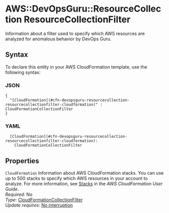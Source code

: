 # AWS::DevOpsGuru::ResourceCollection ResourceCollectionFilter<a name="aws-properties-devopsguru-resourcecollection-resourcecollectionfilter"></a>

 Information about a filter used to specify which AWS resources are analyzed for anomalous behavior by DevOps Guru\. 

## Syntax<a name="aws-properties-devopsguru-resourcecollection-resourcecollectionfilter-syntax"></a>

To declare this entity in your AWS CloudFormation template, use the following syntax:

### JSON<a name="aws-properties-devopsguru-resourcecollection-resourcecollectionfilter-syntax.json"></a>

```
{
  "[CloudFormation](#cfn-devopsguru-resourcecollection-resourcecollectionfilter-cloudformation)" : CloudFormationCollectionFilter
}
```

### YAML<a name="aws-properties-devopsguru-resourcecollection-resourcecollectionfilter-syntax.yaml"></a>

```
  [CloudFormation](#cfn-devopsguru-resourcecollection-resourcecollectionfilter-cloudformation): 
    CloudFormationCollectionFilter
```

## Properties<a name="aws-properties-devopsguru-resourcecollection-resourcecollectionfilter-properties"></a>

`CloudFormation`  <a name="cfn-devopsguru-resourcecollection-resourcecollectionfilter-cloudformation"></a>
 Information about AWS CloudFormation stacks\. You can use up to 500 stacks to specify which AWS resources in your account to analyze\. For more information, see [Stacks](https://docs.aws.amazon.com/AWSCloudFormation/latest/UserGuide/stacks.html) in the *AWS CloudFormation User Guide*\.   
*Required*: No  
*Type*: [CloudFormationCollectionFilter](aws-properties-devopsguru-resourcecollection-cloudformationcollectionfilter.md)  
*Update requires*: [No interruption](https://docs.aws.amazon.com/AWSCloudFormation/latest/UserGuide/using-cfn-updating-stacks-update-behaviors.html#update-no-interrupt)